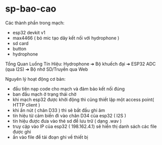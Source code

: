 # sp-bao-cao
Các thành phần trong mạch: 
+ esp32 devkit v1
+ max4466 ( bỏ mic tạo dây kết nối với hydrophone )
+ sd card
+ button
+ hydrophone


Tổng Quan Luồng Tín Hiệu:
Hydrophone ➔ Bộ khuếch đại ➔ ESP32 ADC (qua I2S) ➔ Bộ nhớ SD/Truyền qua Web

Nguyên lý hoạt động cơ bản:
  + đầu tiên nạp code cho mạch và đảm bảo kết nối đúng
  + ban đầu mạch ở trạng thái chờ
  + khi mạch esp32 được khởi động thì cũng thiết lập một access point( HTTP client )
  + khi ấn nút ( chân D33 ) thì sẽ bắt đầu ghi âm 
  + tín hiệu từ cảm biến đi vào chân D34 của esp32 ( I2S )
  + tín hiệu được đưa vào thẻ sd để lưu trữ ( dạng .wav )
  + truy cập vào IP của esp32 ( 198.162.4.1) sẽ hiển thị danh sách các file được ghi
  + ấn vào file để tải đoạn ghi về thiết bị
